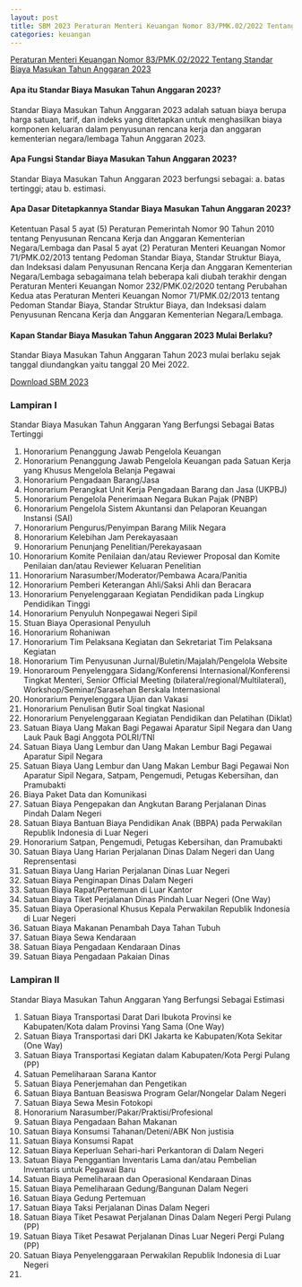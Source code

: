 ```yaml
---
layout: post
title: SBM 2023 Peraturan Menteri Keuangan Nomor 83/PMK.02/2022 Tentang Standar Biaya Masukan Tahun Anggaran 2023
categories: keuangan
---
```


[Peraturan Menteri Keuangan Nomor 83/PMK.02/2022 Tentang Standar Biaya Masukan Tahun Anggaran 2023](https://firebasestorage.googleapis.com/v0/b/geotag-b7d33.appspot.com/o/SBM_2023.pdf?alt=media&token=228220bb-e660-47cd-bb6f-ef614ad11018)

#### Apa itu Standar Biaya Masukan Tahun Anggaran 2023?

Standar Biaya Masukan Tahun Anggaran 2023 adalah satuan biaya berupa harga satuan, tarif, dan indeks yang ditetapkan untuk menghasilkan biaya komponen keluaran dalam penyusunan rencana kerja dan anggaran kementerian negara/lembaga Tahun Anggaran 2023.

#### Apa Fungsi Standar Biaya Masukan Tahun Anggaran 2023?

Standar Biaya Masukan Tahun Anggaran 2023 berfungsi sebagai:
a. batas tertinggi; atau
b. estimasi.

#### Apa Dasar Ditetapkannya Standar Biaya Masukan Tahun Anggaran 2023?

Ketentuan Pasal 5 ayat (5) Peraturan Pemerintah Nomor 90 Tahun 2010 tentang Penyusunan Rencana Kerja dan Anggaran Kementerian Negara/Lembaga dan Pasal 5 ayat (2) Peraturan Menteri Keuangan Nomor 71/PMK.02/2013 tentang Pedoman Standar Biaya, Standar Struktur Biaya, dan Indeksasi dalam Penyusunan Rencana Kerja dan Anggaran Kementerian Negara/Lembaga sebagaimana telah beberapa kali diubah terakhir dengan Peraturan Menteri Keuangan Nomor 232/PMK.02/2020 tentang Perubahan Kedua atas Peraturan Menteri Keuangan Nomor 71/PMK.02/2013 tentang Pedoman Standar Biaya, Standar Struktur Biaya, dan Indeksasi dalam Penyusunan Rencana Kerja dan Anggaran Kementerian Negara/Lembaga.

#### Kapan Standar Biaya Masukan Tahun Anggaran 2023 Mulai Berlaku?

Standar Biaya Masukan Tahun Anggaran Tahun 2023 mulai berlaku sejak tanggal diundangkan yaitu tanggal 20 Mei 2022.

[Download SBM 2023](https://firebasestorage.googleapis.com/v0/b/geotag-b7d33.appspot.com/o/SBM_2023.pdf?alt=media&token=228220bb-e660-47cd-bb6f-ef614ad11018)


### Lampiran I

Standar Biaya Masukan Tahun Anggaran Yang Berfungsi Sebagai Batas Tertinggi

1. Honorarium Penanggung Jawab Pengelola Keuangan
2. Honorarium Penanggung Jawab Pengelola Keuangan pada Satuan Kerja yang Khusus Mengelola Belanja Pegawai
3. Honorarium Pengadaan Barang/Jasa
4. Honorarium Perangkat Unit Kerja Pengadaan Barang dan Jasa (UKPBJ)
5. Honorarium Pengelola Penerimaan Negara Bukan Pajak (PNBP)
6. Honorarium Pengelola Sistem Akuntansi dan Pelaporan Keuangan Instansi (SAI)
7. Honorarium Pengurus/Penyimpan Barang Milik Negara
8. Honorarium Kelebihan Jam Perekayasaan
9. Honorarium Penunjang Penelitian/Perekayasaan
10. Honorarium Komite Penilaian dan/atau Reviewer Proposal dan Komite Penilaian dan/atau Reviewer Keluaran Penelitian
11. Honorarium Narasumber/Moderator/Pembawa Acara/Panitia
12. Honorarium Pemberi Keterangan Ahli/Saksi Ahli dan Beracara
13. Honorarium Penyelenggaraan Kegiatan Pendidikan pada Lingkup Pendidikan Tinggi
14. Honorarium Penyuluh Nonpegawai Negeri Sipil
15. Stuan Biaya Operasional Penyuluh
16. Honorarium Rohaniwan
17. Honorarium Tim Pelaksana Kegiatan dan Sekretariat Tim Pelaksana Kegiatan
18. Honorarium Tim Penyusunan Jurnal/Buletin/Majalah/Pengelola Website
19. Honoraroum Penyelenggara Sidang/Konferensi Internasional/Konferensi Tingkat Menteri, Senior Official Meeting (bilateral/regional/Multilateral), Workshop/Seminar/Sarasehan Berskala Internasional
20. Honorarium Penyelenggara Ujian dan Vakasi
21. Honorarium Penulisan Butir Soal tingkat Nasional
22. Honorarium Penyelenggaraan Kegiatan Pendidikan dan Pelatihan (Diklat)
23. Satuan Biaya Uang Makan Bagi Pegawai Aparatur Sipil Negara dan Uang Lauk Pauk Bagi Anggota POLRI/TNI
24. Satuan Biaya Uang Lembur dan Uang Makan Lembur Bagi Pegawai Aparatur Sipil Negara
25. Satuan Biaya Uang Lembur dan Uang Makan Lembur Bagi Pegawai Non Aparatur Sipil Negara, Satpam, Pengemudi, Petugas Kebersihan, dan Pramubakti
26. Biaya Paket Data dan Komunikasi
27. Satuan Biaya Pengepakan dan Angkutan Barang Perjalanan Dinas Pindah Dalam Negeri
28. Satuan Biaya Bantuan Biaya Pendidikan Anak (BBPA) pada Perwakilan Republik Indonesia di Luar Negeri
29. Honorarium Satpan, Pengemudi, Petugas Kebersihan, dan Pramubakti
30. Satuan Biaya Uang Harian Perjalanan Dinas Dalam Negeri dan Uang Reprensentasi
31. Satuan Biaya Uang Harian Perjalanan Dinas Luar Negeri
32. Satuan Biaya Penginapan Dinas Dalam Negeri
33. Satuan Biaya Rapat/Pertemuan di Luar Kantor
34. Satuan Biaya Tiket Perjalanan Dinas Pindah Luar Negeri (One Way)
35. Satuan Biaya Operasional Khusus Kepala Perwakilan Republik Indonesia di Luar Negeri
36. Satuan Biaya Makanan Penambah Daya Tahan Tubuh
37. Satuan Biaya Sewa Kendaraan
38. Satuan Biaya Pengadaan Kendaraan Dinas
39. Satuan Biaya Pengadaan Pakaian Dinas

### Lampiran II

Standar Biaya Masukan Tahun Anggaran Yang Berfungsi Sebagai Estimasi

1. Satuan Biaya Transportasi Darat Dari Ibukota Provinsi ke Kabupaten/Kota dalam Provinsi Yang Sama (One Way)
2. Satuan Biaya Transportasi dari DKI Jakarta ke Kabupaten/Kota Sekitar (One Way)
3. Satuan Biaya Transportasi Kegiatan dalam Kabupaten/Kota Pergi Pulang (PP)
4. Satuan Pemeliharaan Sarana Kantor
5. Satuan Biaya Penerjemahan dan Pengetikan
6. Satuan Biaya Bantuan Beasiswa Program Gelar/Nongelar Dalam Negeri
7. Satuan Biaya Sewa Mesin Fotokopi
8. Honorarium Narasumber/Pakar/Praktisi/Profesional
9. Satuan Biaya Pengadaan Bahan Makanan
10. Satuan Biaya Konsumsi Tahanan/Deteni/ABK Non justisia
11. Satuan Biaya Konsumsi Rapat
12. Satuan Biaya Keperluan Sehari-hari Perkantoran di Dalam Negeri
13. Satuan Biaya Penggantian Inventaris Lama dan/atau Pembelian Inventaris untuk Pegawai Baru
14. Satuan Biaya Pemeliharaan dan Operasional Kendaraan Dinas
15. Satuan Biaya Pemeliharaan Gedung/Bangunan Dalam Negeri
16. Satuan Biaya Gedung Pertemuan
17. Satuan Biaya Taksi Perjalanan Dinas Dalam Negeri
18. Satuan Biaya Tiket Pesawat Perjalanan Dinas Dalam Negeri Pergi Pulang (PP)
19. Satuan Biaya Tiket Pesawat Perjalanan Dinas Luar Negeri Pergi Pulang (PP)
20. Satuan Biaya Penyelenggaraan Perwakilan Republik Indonesia di Luar Negeri
21. 